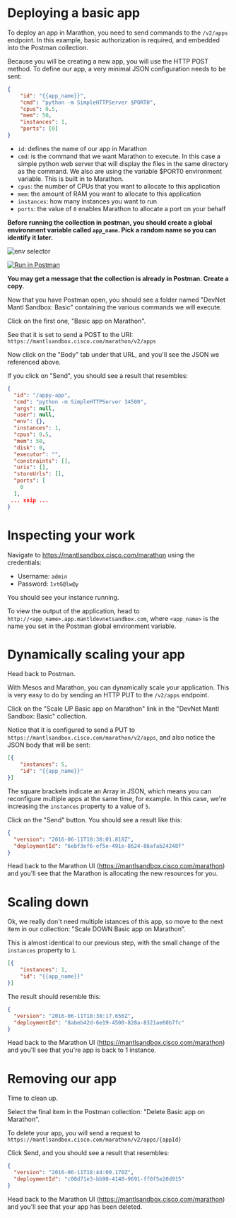 # Deploying a basic app

To deploy an app in Marathon, you need to send commands to the `/v2/apps` endpoint.  In this example, basic authorization is required, and embedded into the Postman collection.

Because you will be creating a new app, you will use the HTTP POST method.  To define our app, a very minimal JSON configuration needs to be sent:

```json
{
    "id": "{{app_name}}",
    "cmd": "python -m SimpleHTTPServer $PORT0",
    "cpus": 0.5,
    "mem": 50,
    "instances": 1,
    "ports": [0]
}
```

* `id`: defines the name of our app in Marathon
* `cmd`: is the command that we want Marathon to execute.  In this case a simple python web server that will display the files in the same directory as the command.  We also are using the variable $PORT0 environment variable.  This is built in to Marathon.
* `cpus`: the number of CPUs that you want to allocate to this application
* `mem`: the amount of RAM you want to allocate to this application
* `instances`: how many instances you want to run
* `ports`: the value of `0` enables Marathon to allocate a port on your behalf

__Before running the collection in postman, you should create a global environment variable called `app_name`.  Pick a random name so you can identify it later.__

![env selector](/posts/files/mantl-app/assets/env_selector.png)

[![Run in Postman](https://run.pstmn.io/button.svg)](https://app.getpostman.com/run-collection/5a9509901ade3e23ff63)

__You may get a message that the collection is already in Postman.  Create a copy.__

Now that you have Postman open, you should see a folder named "DevNet Mantl Sandbox: Basic" containing the various commands we will execute.

Click on the first one, "Basic app on Marathon".

See that it is set to send a POST to the URI: `https://mantlsandbox.cisco.com/marathon/v2/apps`

Now click on the "Body" tab under that URL, and you'll see the JSON we referenced above.

If you click on "Send", you should see a result that resembles:

```json
{
  "id": "/appy-app",
  "cmd": "python -m SimpleHTTPServer 34500",
  "args": null,
  "user": null,
  "env": {},
  "instances": 1,
  "cpus": 0.5,
  "mem": 50,
  "disk": 0,
  "executor": "",
  "constraints": [],
  "uris": [],
  "storeUrls": [],
  "ports": [
    0
  ],
 ... snip ...
}
```


# Inspecting your work

Navigate to https://mantlsandbox.cisco.com/marathon using the credentials:

* Username: `admin`
* Password: `1vtG@lw@y`

You should see your instance running.

To view the output of the application, head to `http://<app_name>.app.mantldevnetsandbox.com`, where `<app_name>` is the name you set in the Postman global environment variable.

# Dynamically scaling your app

Head back to Postman.  

With Mesos and Marathon, you can dynamically scale your application.  This is very easy to do by sending an HTTP PUT to the `/v2/apps` endpoint.

Click on the "Scale UP Basic app on Marathon" link in the "DevNet Mantl Sandbox: Basic" collection.

Notice that it is configured to send a PUT to `https://mantlsandbox.cisco.com/marathon/v2/apps`, and also notice the JSON body that will be sent:

```json
[{
    "instances": 5,
    "id": "{{app_name}}"
}]
```

The square brackets indicate an Array in JSON, which means you can reconfigure multiple apps at the same time, for example.  In this case, we're increasing the `instances` property to a value of `5`.

Click on the "Send" button. You should see a result like this:

```json
{
  "version": "2016-06-11T18:38:01.818Z",
  "deploymentId": "6ebf3ef6-ef5e-491e-8624-86afab24248f"
}
```

Head back to the Marathon UI (https://mantlsandbox.cisco.com/marathon) and you'll see that the Marathon is allocating the new resources for you.

# Scaling down

Ok, we really don't need multiple istances of this app, so move to the next item in our collection: "Scale DOWN Basic app on Marathon".

This is almost identical to our previous step, with the small change of the `instances` property to `1`.

```json
[{
    "instances": 1,
    "id": "{{app_name}}"
}]
```

The result should resemble this:

```json
{
  "version": "2016-06-11T18:38:17.656Z",
  "deploymentId": "8abeb42d-6e19-4500-828a-8321ae60b7fc"
}
```

Head back to the Marathon UI (https://mantlsandbox.cisco.com/marathon) and you'll see that you're app is back to 1 instance.

# Removing our app

Time to clean up.  

Select the final item in the Postman collection: "Delete Basic app on Marathon".

To delete your app, you will send a request to `https://mantlsandbox.cisco.com/marathon/v2/apps/{appId}`

Click Send, and you should see a result that resembles:

```json
{
  "version": "2016-06-11T18:44:00.170Z",
  "deploymentId": "c08d71e3-bb90-4140-9691-ff0f5e20d915"
}
```

Head back to the Marathon UI (https://mantlsandbox.cisco.com/marathon) and you'll see that your app has been deleted.
